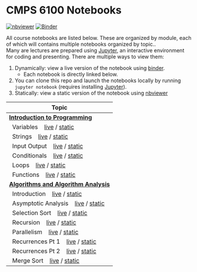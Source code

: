 # CMPS 6100 Notebooks

[![nbviewer](https://github.com/jupyter/design/blob/master/logos/Badges/nbviewer_badge.svg)](https://nbviewer.org/github/CMPS-6100/notebooks/tree/main/)
[![Binder](https://mybinder.org/badge_logo.svg)](https://mybinder.org/v2/gh/cmps2200-fall2021/cmps-2200-slides/main)

All course notebooks are listed below. These are organized by module, each of which will contains multiple notebooks organized by topic..  
Many are lectures are prepared using [Jupyter](https://jupyter.org/), an interactive environment for coding and presenting. There are multiple ways to view them:

1. Dynamically: view a live version of the notebook using [binder](https://mybinder.org/). 
    -   Each notebook is directly linked below.
2. You can  clone this repo and launch the notebooks locally by running `jupyter notebook` (requires installing  [Jupyter](https://jupyter.org/)).
3. Statically: view a static version of the notebook using [nbviewer](https://nbviewer.jupyter.org)


|Topic|
|-----|
|[**Introduction to Programming**](https://github.com/CMPS-6100/notebooks/tree/main/01-Intro-to-Programming)|
|&nbsp;&nbsp;Variables &nbsp;&nbsp; [live](https://mybinder.org/v2/gh/CMPS-6100/notebooks/main?filepath=01-Intro-to-Programming/04-variables.ipynb) / [static](https://nbviewer.jupyter.org/github/CMPS-6100/notebooks/blob/main/01-Intro-to-Programming/04-variables.ipynb?flush_cache=True)|
|&nbsp;&nbsp;Strings &nbsp;&nbsp; [live](https://mybinder.org/v2/gh/CMPS-6100/notebooks/main?filepath=01-Intro-to-Programming/05-strings.ipynb) / [static](https://nbviewer.jupyter.org/github/CMPS-6100/notebooks/blob/main/01-Intro-to-Programming/05-strings.ipynb?flush_cache=True)|
|&nbsp;&nbsp;Input Output &nbsp;&nbsp; [live](https://mybinder.org/v2/gh/CMPS-6100/notebooks/main?filepath=01-Intro-to-Programming/06-input_output.ipynb) / [static](https://nbviewer.jupyter.org/github/CMPS-6100/notebooks/blob/main/01-Intro-to-Programming/06-input_output.ipynb?flush_cache=True)|
|&nbsp;&nbsp;Conditionals &nbsp;&nbsp; [live](https://mybinder.org/v2/gh/CMPS-6100/notebooks/main?filepath=01-Intro-to-Programming/07-conditionals.ipynb) / [static](https://nbviewer.jupyter.org/github/CMPS-6100/notebooks/blob/main/01-Intro-to-Programming/07-conditionals.ipynb?flush_cache=True)|
|&nbsp;&nbsp;Loops &nbsp;&nbsp; [live](https://mybinder.org/v2/gh/CMPS-6100/notebooks/main?filepath=01-Intro-to-Programming/08-loops.ipynb) / [static](https://nbviewer.jupyter.org/github/CMPS-6100/notebooks/blob/main/01-Intro-to-Programming/08-loops.ipynb?flush_cache=True)|
|&nbsp;&nbsp;Functions &nbsp;&nbsp; [live](https://mybinder.org/v2/gh/CMPS-6100/notebooks/main?filepath=01-Intro-to-Programming/09-functions.ipynb) / [static](https://nbviewer.jupyter.org/github/CMPS-6100/notebooks/blob/main/01-Intro-to-Programming/09-functions.ipynb?flush_cache=True)|
|[**Algorithms and Algorithm Analysis**](https://github.com/CMPS-6100/notebooks/tree/main/02-Algorithms)|
|&nbsp;&nbsp;Introduction &nbsp;&nbsp; [live](https://mybinder.org/v2/gh/CMPS-6100/notebooks/main?filepath=02-Algorithms/02-introduction.ipynb) / [static](https://nbviewer.jupyter.org/github/CMPS-6100/notebooks/blob/main/02-Algorithms/02-introduction.ipynb?flush_cache=True)|
|&nbsp;&nbsp;Asymptotic Analysis &nbsp;&nbsp; [live](https://mybinder.org/v2/gh/CMPS-6100/notebooks/main?filepath=02-Algorithms/03-asymptotic_analysis.ipynb) / [static](https://nbviewer.jupyter.org/github/CMPS-6100/notebooks/blob/main/02-Algorithms/03-asymptotic_analysis.ipynb?flush_cache=True)|
|&nbsp;&nbsp;Selection Sort &nbsp;&nbsp; [live](https://mybinder.org/v2/gh/CMPS-6100/notebooks/main?filepath=02-Algorithms/04-selection_sort.ipynb) / [static](https://nbviewer.jupyter.org/github/CMPS-6100/notebooks/blob/main/02-Algorithms/04-selection_sort.ipynb?flush_cache=True)|
|&nbsp;&nbsp;Recursion &nbsp;&nbsp; [live](https://mybinder.org/v2/gh/CMPS-6100/notebooks/main?filepath=02-Algorithms/05-recursion.ipynb) / [static](https://nbviewer.jupyter.org/github/CMPS-6100/notebooks/blob/main/02-Algorithms/05-recursion.ipynb?flush_cache=True)|
|&nbsp;&nbsp;Parallelism &nbsp;&nbsp; [live](https://mybinder.org/v2/gh/CMPS-6100/notebooks/main?filepath=02-Algorithms/06-parallelism.ipynb) / [static](https://nbviewer.jupyter.org/github/CMPS-6100/notebooks/blob/main/02-Algorithms/06-parallelism.ipynb?flush_cache=True)|
|&nbsp;&nbsp;Recurrences Pt 1 &nbsp;&nbsp; [live](https://mybinder.org/v2/gh/CMPS-6100/notebooks/main?filepath=02-Algorithms/07-recurrences_pt_1.ipynb) / [static](https://nbviewer.jupyter.org/github/CMPS-6100/notebooks/blob/main/02-Algorithms/07-recurrences_pt_1.ipynb?flush_cache=True)|
|&nbsp;&nbsp;Recurrences Pt 2 &nbsp;&nbsp; [live](https://mybinder.org/v2/gh/CMPS-6100/notebooks/main?filepath=02-Algorithms/08-recurrences_pt_2.ipynb) / [static](https://nbviewer.jupyter.org/github/CMPS-6100/notebooks/blob/main/02-Algorithms/08-recurrences_pt_2.ipynb?flush_cache=True)|
|&nbsp;&nbsp;Merge Sort &nbsp;&nbsp; [live](https://mybinder.org/v2/gh/CMPS-6100/notebooks/main?filepath=02-Algorithms/09-merge_sort.ipynb) / [static](https://nbviewer.jupyter.org/github/CMPS-6100/notebooks/blob/main/02-Algorithms/09-merge_sort.ipynb?flush_cache=True)|